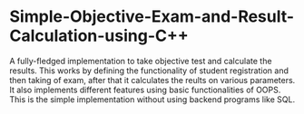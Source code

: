 # Simple-Objective-Exam-and-Result-Calculation-using-C++

A fully-fledged implementation to take objective test and calculate the results. This works by defining the functionality of student registration and then taking of exam, after that it calculates the reults on various parameters. It also implements different features using basic functionalities of OOPS. This is the simple implementation without using backend programs like SQL.
